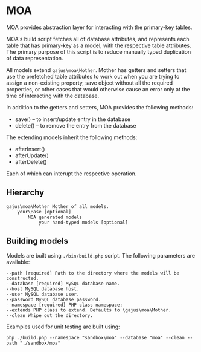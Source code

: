 # MOA

MOA provides abstraction layer for interacting with the primary-key tables.

MOA's build script fetches all of database attributes, and represents each table that has primary-key as a model, with the respective table attributes. The primary purpose of this script is to reduce manually typed duplication of data representation.

All models extend `gajus\moa\Mother`. Mother has getters and setters that use the prefetched table attributes to work out when you are trying to assign a non-existing property, save object without all the required properties, or other cases that would otherwise cause an error only at the time of interacting with the database.

In addition to the getters and setters, MOA provides the following methods:

* save() – to insert/update entry in the database
* delete() – to remove the entry from the database

The extending models inherit the following methods:

* afterInsert()
* afterUpdate()
* afterDelete()

Each of which can interupt the respective operation.

## Hierarchy

```
gajus\moa\Mother Mother of all models.
    your\Base [optional]
        MOA generated models
            your hand-typed models [optional]
```

## Building models

Models are built using `./bin/build.php` script. The following parameters are available:

```
--path [required] Path to the directory where the models will be constructed.
--database [required] MySQL database name.
--host MySQL database host.
--user MySQL database user.
--password MySQL database password.
--namespace [required] PHP class namespace;
--extends PHP class to extend. Defaults to \gajus\moa\Mother.
--clean Whipe out the directory.
```

Examples used for unit testing are built using:

```
php ./build.php --namespace "sandbox\moa" --database "moa" --clean --path "./sandbox/moa"
```